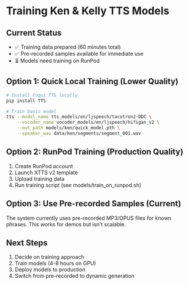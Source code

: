# Training Ken & Kelly TTS Models

## Current Status
- ✅ Training data prepared (60 minutes total)
- ✅ Pre-recorded samples available for immediate use
- ⏳ Models need training on RunPod

## Option 1: Quick Local Training (Lower Quality)
```bash
# Install Coqui TTS locally
pip install TTS

# Train basic model
tts --model_name tts_models/en/ljspeech/tacotron2-DDC \
    --vocoder_name vocoder_models/en/ljspeech/hifigan_v2 \
    --out_path models/ken/quick_model.pth \
    --speaker_wav data/ken/segments/segment_001.wav
```

## Option 2: RunPod Training (Production Quality)
1. Create RunPod account
2. Launch XTTS v2 template
3. Upload training data
4. Run training script (see models/train_on_runpod.sh)

## Option 3: Use Pre-recorded Samples (Current)
The system currently uses pre-recorded MP3/OPUS files for known phrases.
This works for demos but isn't scalable.

## Next Steps
1. Decide on training approach
2. Train models (4-8 hours on GPU)
3. Deploy models to production
4. Switch from pre-recorded to dynamic generation
